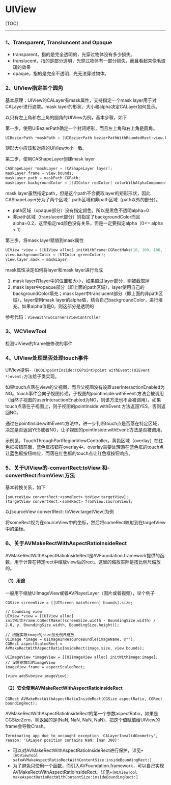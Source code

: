 # UIView

[TOC]

---

### 1、Transparent, Transluncent and Opaque 

* transparent，指的是完全透明的，光穿过物体没有多少损失。
* translucent，指的是部分透明，光穿过物体有一部分损失，而且看起来像毛玻璃的效果
* opaque，指的是完全不透明，光无法穿过物体。



### 2、UIView指定某个圆角

基本原理：UIView的CALayer有mask属性，支持指定一个mask layer用于对CALayer进行遮罩。mask layer的形状、大小和alpha决定CALayer如何显示。

以只有左上角和右上角的圆角的UIView为例，基本步骤，如下

第一步，使用UIBezierPath确定一个封闭矩形，而且左上角和右上角是圆角。

```objective-c
UIBezierPath *maskPath = [UIBezierPath bezierPathWithRoundedRect:view.bounds byRoundingCorners:(UIRectCornerTopLeft | UIRectCornerTopRight) cornerRadii:CGSizeMake(30, 30)];
```
>
矩形大小应该和对应的UIView大小一致。

第二步，使用CAShapeLayer创建mask layer

```objective-c
CAShapeLayer *maskLayer = [CAShapeLayer layer];
maskLayer.frame = view.bounds;
maskLayer.path = maskPath.CGPath;
maskLayer.backgroundColor = [[UIColor redColor] colorWithAlphaComponent:0.2].CGColor;
```
>
mask layer虽然指定path，但是这个path不会截取layer的矩形形状，因此CAShapeLayer分为了两个区域：path区域和非path区域（path以外的部分）。
>
* path区域（opaque部分）没有指定颜色，所以是黑色不透明alpha=0
* 非path区域（translucent部分）则指定了backgroundColor而且alpha=0.2，这里指定red颜色没有关系，但是一定要指定alpha（0<= alpha < 1）

第三步，将mask layer赋值到mask属性

```objective-c
UIView *view = [[UIView alloc] initWithFrame:CGRectMake(10, 100, 100, 100)];
view.backgroundColor = [UIColor greenColor];
view.layer.mask = maskLayer;
```

mask属性决定如何将layer和mask layer进行合成

1. mask layer在layer中的位置和大小，如果超过layer部分，则被截取掉
2. mask layer中opaque部分（即上面的path区域），layer使用自己的backgroundColor填充；mask layer中translucent部分（即上面的非path区域），layer使用mask layer的alpha值，结合自己backgroundColor，进行填充。如果alpha值是0，则这部分是透明的

参考代码：`ViewWithTwoCornersViewController`



### 3、WCViewTool

检测UIView的frame被修改的事件



### 4、UIView处理是否处理touch事件

UIView提供`- (BOOL)pointInside:(CGPoint)point withEvent:(UIEvent *)event;`方法给子类实现。

如果touch点落在view的父视图，而且父视图没有设置userInteractionEnabled为NO。touch事件会向子视图传递，子视图的pointInside:withEvent:方法会被调用（当然子视图的userInteractionEnabled为NO，则该方法也不会被调用）。如果touch点落在子视图上，则子视图的pointInside:withEvent:方法返回YES，否则返回NO。

通过在pointInside:withEvent:方法中，进一步判断touch点是否落在特定区域，决定是否返回YES或者NO，让子视图的pointInside:withEvent:方法是否被调用。

示例见，TouchThroughPartRegionViewController。黄色区域（overlay）在红色框按钮前面，蓝色框按钮在overlay中。overlay需要处理落在蓝色框的touch点让蓝色框按钮响应，而落在红色框的touch点让红色框按钮响应。



### 5、关于UIView的-convertRect:toView:和-convertRect:fromView:方法

基本转换关系，如下

```
[sourceView convertRect:<someRect> toView:targetView];
[targetView convertRect:<someRect> fromView:sourceView];
```

以[sourceView convertRect:<someRect> toView:targetView]为例

将someRect视为在sourceView中的坐标，然后将someRect映射到在targetView中的坐标。



### 6、关于AVMakeRectWithAspectRatioInsideRect

AVMakeRectWithAspectRatioInsideRect是AVFoundation.framework提供的函数，用于计算在特定rect中缩放view后的rect。这里的缩放实际是按比例尺缩放的。

#### （1）用途

一般用于缩放UIImageView或者AVPlayerLayer（图片或者视频），举个例子

```
CGSize screenSize = [[UIScreen mainScreen] bounds].size;

// bounding view
UIView *view = [[UIView alloc] initWithFrame:CGRectMake((screenSize.width - BoundingSize.width) / 2.0, y, BoundingSize.width, BoundingSize.height)];

// 根据实际image的size按比例尺缩放
UIImage *image = UIImageInResourceBundle(imageName, @"");
CGRect aspectScaledRect = AVMakeRectWithAspectRatioInsideRect(image.size, view.bounds);

UIImageView *imageView = [[UIImageView alloc] initWithImage:image];
// 设置缩放后的imageView
imageView.frame = aspectScaledRect;

[view addSubview:imageView];
```



#### （2）安全使用AVMakeRectWithAspectRatioInsideRect

```
CGRect AVMakeRectWithAspectRatioInsideRect(CGSize aspectRatio, CGRect boundingRect);
```

AVMakeRectWithAspectRatioInsideRect的第一个参数aspectRatio，如果是CGSizeZero，则返回的是(NaN, NaN, NaN, NaN)，把这个值赋值给UIView的frame会导致Crash。

```
Terminating app due to uncaught exception 'CALayerInvalidGeometry', reason: 'CALayer position contains NaN: [nan 300]'
```



* 可以对AVMakeRectWithAspectRatioInsideRect进行保护，详见`+[WCViewTool safeAVMakeAspectRatioRectWithContentSize:insideBoundingRect:]`
* 为了避免只使用一个函数，而引入AVFoundation.framework，可以自己实现AVMakeRectWithAspectRatioInsideRect。详见`+[WCViewTool makeAspectRatioRectWithContentSize:insideBoundingRect:]`




